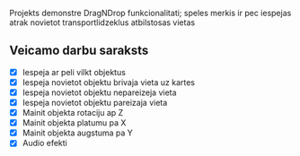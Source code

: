 Projekts demonstre DragNDrop funkcionalitati; speles merkis ir pec iespejas atrak novietot transportlidzeklus atbilstosas vietas

## Veicamo darbu saraksts
- [x] Iespeja ar peli vilkt objektus
- [x] Iespeja novietot objektu brivaja vieta uz kartes
- [x] Iespeja novietot objektu nepareizeja vieta
- [x] Iespeja novietot objektu pareizaja vieta
- [x] Mainit objekta rotaciju ap Z
- [x] Mainit objekta platumu pa X
- [x] Mainit objekta augstuma pa Y
- [x] Audio efekti
